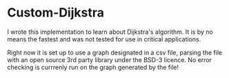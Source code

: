 # Custom-Dijkstra

I wrote this implementation to learn about Dijkstra's algorithm. It is by no means the fastest and was not tested for use in critical applications.

Right now it is set up to use a graph designated in a csv file, parsing the file with an open source 3rd party library under the BSD-3 licence. No error checking is currrenly run on the graph generated by the file!
